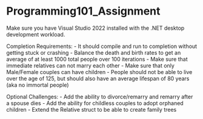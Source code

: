 # Programming101_Assignment

Make sure you have Visual Studio 2022 installed with the .NET desktop development workload.

Completion Requirements:
	- It should compile and run to completion without getting stuck or crashing
	- Balance the death and birth rates to get an average of at least 1000 total people over 100 iterations
	- Make sure that immediate relatives can not marry each other
	- Make sure that only Male/Female couples can have children
	- People should not be able to live over the age of 125, but should also have an average lifespan of 80 years (aka no immortal people)

Optional Challenges:
	- Add the ability to divorce/remarry and remarry after a spouse dies
	- Add the ability for childless couples to adopt orphaned children
	- Extend the Relative struct to be able to create family trees